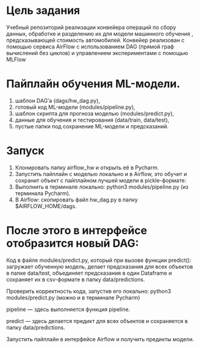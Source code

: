# Цель задания

 Учебный репозиторий реализации конвейера операций по сбору данных, обработке и разделению их для модели машинного обучения , предсказывающей стоимость автомобилей. Конвейер реализован с помощью сервиса AirFlow с использованием DAG (прямой граф вычислений без циклов) и управлением экспериментами с помощью MLFlow

# Пайплайн обучения ML-модели.

1. шаблон DAG’а (dags/hw_dag.py),
2. готовый код ML-модели (modules/pipeline.py),
3. шаблон скрипта для прогноза моделью (modules/predict.py),
4. данные для обучения и тестирования (data/train, data/test),
5. пустые папки под сохранение ML-модели и предсказаний.

# Запуск

1. Клонировать папку airflow_hw  и открыть её в Pycharm.
2. Запустить пайплайн с моделью локально и в Airflow, это обучит и сохранит объект с пайплайном лучшей модели в pickle-формате:
3. Выполнить в терминале локально: python3 modules/pipeline.py (из терминала Pycharm).
4. В Airflow: скопировать файл hw_dag.py в папку $AIRFLOW_HOME/dags.

# После этого в интерфейсе отобразится новый DAG:

Код в файле modules/predict.py, который при вызове функции predict():
загружает обученную модель, делает предсказания для всех объектов в папке data/test,
объединяет предсказания в один Dataframe и сохраняет их в csv-формате в папку data/predictions.

Проверить корректность кода, запустив его локально: python3 modules/predict.py (можно и в терминале Pycharm)

pipeline — здесь выполняется функция pipeline.

predict — здесь делается предикт для всех объектов и сохраняется в папку data/predictions.

Запустить пайплайн в интерфейсе Airflow и получить предикты модели.
